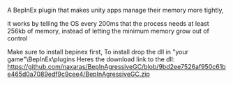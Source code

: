 A BepInEx plugin that makes unity apps manage their memory more tightly,

it works by telling the OS every 200ms that the process needs at least 256kb of memory, instead of letting the minimum memory grow out of control

Make sure to install bepinex first,
To install drop the dll in "your game"\BepInEx\plugins
Heres the download link to the dll:
https://github.com/naxaras/BepInAgressiveGC/blob/9bd2ee7526af950c61be465d0a7089edf9c9cee4/BepInAgressiveGC.zip
